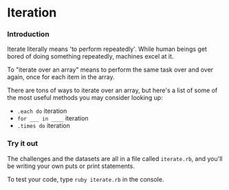 # Iteration

### Introduction

Iterate literally means 'to perform repeatedly'. While human beings get bored of doing something repeatedly, machines excel at it.

To "iterate over an array" means to perform the same task over and over again, once for each item in the array.

There are tons of ways to iterate over an array, but here's a list of some of the most useful methods you may consider looking up:
* `.each do` iteration
* `for ___ in ____` iteration
* `.times do` iteration

### Try it out

The challenges and the datasets are all in a file called `iterate.rb`, and you'll be writing your own puts or print statements.

To test your code, type `ruby iterate.rb` in the console. 
